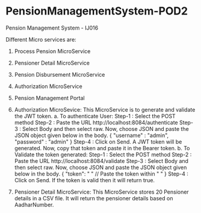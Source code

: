 # PensionManagementSystem-POD2
Pension Management System - IJ016

Different Micro services are:
1. Process Pension MicroService
2. Pensioner Detail MicroService
3. Pension Disbursement MicroService
4. Authorization MicroService
5. Pension Management Portal

1. Authorization MicroSevice:
    This MicroService is to generate and validate the JWT token.
    a. To authenticate User:
         Step-1 : Select the POST method 
         Step-2 : Paste the URL  http://localhost:8084/authenticate
         Step-3 : Select Body and then select raw. Now, choose JSON and paste the JSON object given below in the body.
                   {
                       "username" : "admin",
                       "password" : "admin"
                   }
         Step-4 : Click on Send. A JWT token will be generated. Now, copy that token and paste it in the Bearer token.
    b. To Validate the token generated:
         Step-1 : Select the POST method 
         Step-2 : Paste the URL http://localhost:8084/validate 
         Step-3 : Select Body and then select raw. Now, choose JSON and paste the JSON object given below in the body.
                   {
                       "token": " "    // Paste the token within " " 
                   }
         Step-4 : Click on Send. If the token is valid then it will return true.
         
2. Pensioner Detail MicroService:
    This MicroService stores 20 Pensioner details in a CSV file. It will return the pensioner details based on AadharNumber.
    
    
    

